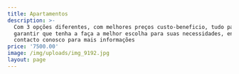 ```yaml
---
title: Apartamentos
description: >-
  Com 3 opções diferentes, com melhores preços custo-beneficio, tudo para
  garantir que tenha a faça a melhor escolha para suas necessidades, entre em
  contacto conosco para mais informações
price: '7500.00'
image: /img/uploads/img_9192.jpg
layout: page
---
```


